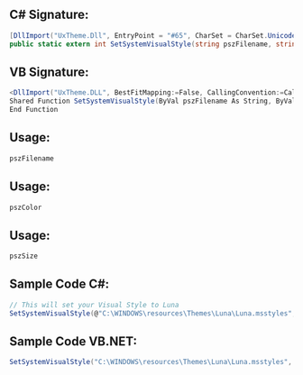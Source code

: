 
## C# Signature:
```cs
[DllImport("UxTheme.Dll", EntryPoint = "#65", CharSet = CharSet.Unicode)]
public static extern int SetSystemVisualStyle(string pszFilename, string pszColor, string pszSize, int dwReserved);
```

## VB Signature:
```cs
<DllImport("UxTheme.DLL", BestFitMapping:=False, CallingConvention:=CallingConvention.Winapi, CharSet:=CharSet.Unicode, EntryPoint:="#65")> _
Shared Function SetSystemVisualStyle(ByVal pszFilename As String, ByVal pszColor As String, ByVal pszSize As String, ByVal dwReserved As Integer) As Integer
End Function
```

## Usage:
```cs
pszFilename
```

## Usage:
```cs
pszColor
```

## Usage:
```cs
pszSize
```

## Sample Code C#:
```cs
// This will set your Visual Style to Luna
SetSystemVisualStyle(@"C:\WINDOWS\resources\Themes\Luna\Luna.msstyles", "Metallic", "NormalSize", 0);
```

## Sample Code VB.NET:
```cs
SetSystemVisualStyle("C:\WINDOWS\resources\Themes\Luna\Luna.msstyles", "Metallic", "NormalSize", 0)
```

